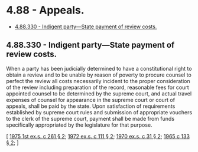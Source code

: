 # 4.88 - Appeals.
* [4.88.330 - Indigent party—State payment of review costs.](#488330---indigent-partystate-payment-of-review-costs)
## 4.88.330 - Indigent party—State payment of review costs.
When a party has been judicially determined to have a constitutional right to obtain a review and to be unable by reason of poverty to procure counsel to perfect the review all costs necessarily incident to the proper consideration of the review including preparation of the record, reasonable fees for court appointed counsel to be determined by the supreme court, and actual travel expenses of counsel for appearance in the supreme court or court of appeals, shall be paid by the state. Upon satisfaction of requirements established by supreme court rules and submission of appropriate vouchers to the clerk of the supreme court, payment shall be made from funds specifically appropriated by the legislature for that purpose.

\[ [1975 1st ex.s. c 261 § 2](https://leg.wa.gov/CodeReviser/documents/sessionlaw/1975ex1c261.pdf?cite=1975%201st%20ex.s.%20c%20261%20§%202); [1972 ex.s. c 111 § 2](https://leg.wa.gov/CodeReviser/documents/sessionlaw/1972ex1c111.pdf?cite=1972%20ex.s.%20c%20111%20§%202); [1970 ex.s. c 31 § 2](https://leg.wa.gov/CodeReviser/documents/sessionlaw/1970ex1c31.pdf?cite=1970%20ex.s.%20c%2031%20§%202); [1965 c 133 § 2](https://leg.wa.gov/CodeReviser/documents/sessionlaw/1965c133.pdf?cite=1965%20c%20133%20§%202); \]

